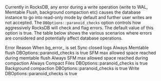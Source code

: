 Currently in RocksDB, any error during a write operation (write to WAL, Memtable Flush, background compaction etc) causes the database instance to go into read-only mode by default and further user writes are not accepted. The ```DBOptions::paranoid_checks``` option controls how aggressively RocksDB will check and flag errors. The default value of this option is true. The table below shows the various scenarios where errors are considered and potentially affect database operations.

Error Reason	When bg_error_ is set
Sync closed logs	Always
Memtable flush	DBOptions::paranoid_checks is true
SFM max allowed space reached during memtable flush	Always
SFM max allowed space reached during compaction	Always
Compact Files	DBOptions::paranoid_checks is true
Background compaction	DBOptions::paranoid_checks is true
Write	DBOptions::paranoid_checks is true
